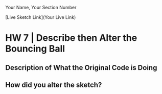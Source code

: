 Your Name, Your Section Number

[Live Sketch Link](Your Live Link)


# HW 7 | Describe then Alter the Bouncing Ball

## Description of What the Original Code is Doing

<!--
--This is a Comment Block--

In this sketch, the code works the way it does because of the if statements in place.  With these if statements, at any point if the ball meets the edge of the screen, the program will notice it, and change the ball's direction.  To create the line drawing effect of the ball, the program tracks where the ball is and draws an ellipse in its place every time it moves.

-->


## How did you alter the sketch?

<!--
While messing around with the sketch, I stumbled across a neat looking effect using the mouse press feature, to where whenever the mouse is pressed, the background color changes and the ball no longer has strokes, giving a sort of neonish look to me, which I found fun.
-->
